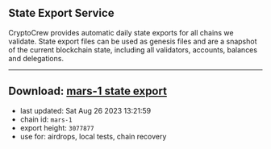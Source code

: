 ## State Export Service
CryptoCrew provides automatic daily state exports for all chains we validate. State export files can be used as genesis files and are a snapshot of the current blockchain state, including all validators, accounts, balances and delegations.

---
**Download: [mars-1 state export](https://dl.ccvalidators.com/SERVICE/mars/mars-1_export_3077877.json)**
---

- last updated: Sat Aug 26 2023 13:21:59
- chain id: `mars-1`
- export height: `3077877`
- use for: airdrops, local tests, chain recovery
